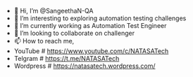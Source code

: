 - 👋 Hi, I’m @SangeethaN-QA
- 👀 I’m interesting to exploring automation testing challenges
- 🌱 I’m currently working as Automation Test Engineer
- 💞️ I’m looking to collaborate on challenger
- 📫 How to reach me,
- YouTube # https://www.youtube.com/c/NATASATech
- Telgram # https://t.me/NATASATech
- Wordpress # https://natasatech.wordpress.com/

<!---
SangeethaN-QA/SangeethaN-QA is a ✨ special ✨ repository because its `README.md` (this file) appears on your GitHub profile.
You can click the Preview link to take a look at your changes.
--->
